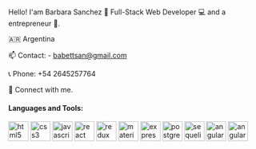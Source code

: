 
Hello! I'am Barbara Sanchez 👋
<i class="ri-vip-crown-2-line"></i>
Full-Stack Web Developer 💻 and a entrepreneur 🚀.

🇦🇷 Argentina

📫 Contact: - babettsan@gmail.com

📞 Phone: +54 2645257764

🤝   Connect with me.


<h4>Languages and Tools:</h4>
<p >
  <img src="https://api.iconify.design/vscode-icons:file-type-html.svg" alt="html5" height="40" width="40"/>
  <img src="https://api.iconify.design/vscode-icons:file-type-css.svg" alt="css3" height="40" width="40"/>
  <img src="https://api.iconify.design/logos:javascript.svg" alt="javascript" height="40" width="40"/>
  <img src="https://api.iconify.design/logos:react.svg" alt="react" height="40" width="40"/>
  <img src="https://api.iconify.design/logos:redux.svg" alt="redux" height="40" width="40"/>  
  <img src="https://api.iconify.design/logos:material-ui.svg" alt="material-ui" height="40" width="40"/>  
  <img src="https://api.iconify.design/simple-icons:express.svg" alt="express" height="40" width="40"/>  
  <img src="https://api.iconify.design/logos:postgresql.svg" alt="postgreSQL" height="40" width="40"/> 
  <img src="https://api.iconify.design/logos:sequelize.svg" alt="sequelize" height="40" width="40"/>
  <img src="https://api.iconify.design/logos:angular-icon.svg" alt="angular" height="40" width="40"/>
  <img src="https://api.iconify.design/logos:firebase.svg" alt="angular" height="40" width="40"/> 
 
<p>


 
